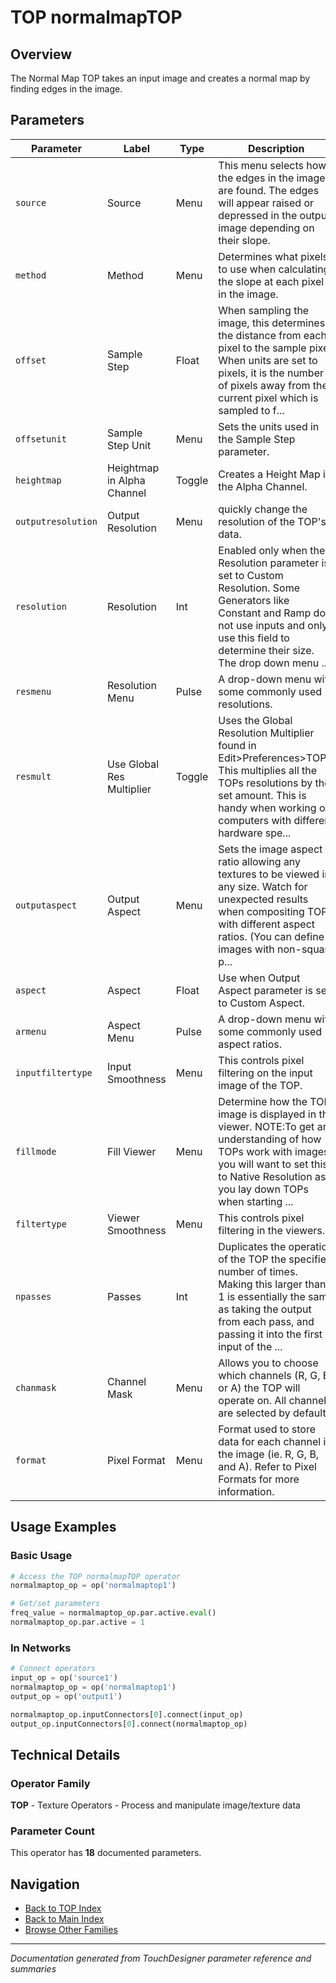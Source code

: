 # TOP normalmapTOP

## Overview

The Normal Map TOP takes an input image and creates a normal map by finding edges in the image.

## Parameters

| Parameter | Label | Type | Description |
|-----------|-------|------|-------------|
| `source` | Source | Menu | This menu selects how the edges in the image are found. The edges will appear raised or depressed in the output image depending on their slope. |
| `method` | Method | Menu | Determines what pixels to use when calculating the slope at each pixel in the image. |
| `offset` | Sample Step | Float | When sampling the image, this determines the distance from each pixel to the sample pixel. When units are set to pixels, it is the number of pixels away from the current pixel which is sampled to f... |
| `offsetunit` | Sample Step Unit | Menu | Sets the units used in the Sample Step parameter. |
| `heightmap` | Heightmap in Alpha Channel | Toggle | Creates a Height Map in the Alpha Channel. |
| `outputresolution` | Output Resolution | Menu | quickly change the resolution of the TOP's data. |
| `resolution` | Resolution | Int | Enabled only when the Resolution parameter is set to Custom Resolution. Some Generators like Constant and Ramp do not use inputs and only use this field to determine their size. The drop down menu ... |
| `resmenu` | Resolution Menu | Pulse | A drop-down menu with some commonly used resolutions. |
| `resmult` | Use Global Res Multiplier | Toggle | Uses the Global Resolution Multiplier found in Edit>Preferences>TOPs. This multiplies all the TOPs resolutions by the set amount. This is handy when working on computers with different hardware spe... |
| `outputaspect` | Output Aspect | Menu | Sets the image aspect ratio allowing any textures to be viewed in any size. Watch for unexpected results when compositing TOPs with different aspect ratios. (You can define images with non-square p... |
| `aspect` | Aspect | Float | Use when Output Aspect parameter is set to Custom Aspect. |
| `armenu` | Aspect Menu | Pulse | A drop-down menu with some commonly used aspect ratios. |
| `inputfiltertype` | Input Smoothness | Menu | This controls pixel filtering on the input image of the TOP. |
| `fillmode` | Fill Viewer | Menu | Determine how the TOP image is displayed in the viewer. NOTE:To get an understanding of how TOPs work with images, you will want to set this to Native Resolution as you lay down TOPs when starting ... |
| `filtertype` | Viewer Smoothness | Menu | This controls pixel filtering in the viewers. |
| `npasses` | Passes | Int | Duplicates the operation of the TOP the specified number of times. Making this larger than 1 is essentially the same as taking the output from each pass, and passing it into the first input of the ... |
| `chanmask` | Channel Mask | Menu | Allows you to choose which channels (R, G, B, or A) the TOP will operate on. All channels are selected by default. |
| `format` | Pixel Format | Menu | Format used to store data for each channel in the image (ie. R, G, B, and A). Refer to Pixel Formats for more information. |

## Usage Examples

### Basic Usage

```python
# Access the TOP normalmapTOP operator
normalmaptop_op = op('normalmaptop1')

# Get/set parameters
freq_value = normalmaptop_op.par.active.eval()
normalmaptop_op.par.active = 1
```

### In Networks

```python
# Connect operators
input_op = op('source1')
normalmaptop_op = op('normalmaptop1')
output_op = op('output1')

normalmaptop_op.inputConnectors[0].connect(input_op)
output_op.inputConnectors[0].connect(normalmaptop_op)
```

## Technical Details

### Operator Family

**TOP** - Texture Operators - Process and manipulate image/texture data

### Parameter Count

This operator has **18** documented parameters.

## Navigation

- [Back to TOP Index](../TOP/TOP_INDEX.md)
- [Back to Main Index](../OPERATORS_INDEX.md)
- [Browse Other Families](../OPERATORS_INDEX.md#quick-navigation)

---
*Documentation generated from TouchDesigner parameter reference and summaries*
